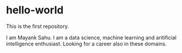 # hello-world
This is the first repository.

I am Mayank Sahu. I am a data science, machine learning and aritificial intelligence enthusiast. Looking for a career also in these domains.

